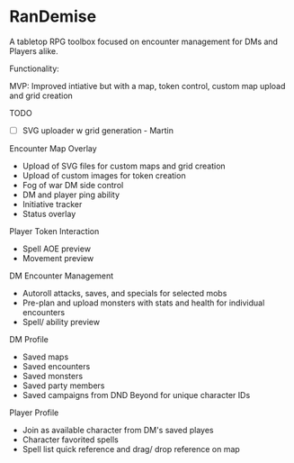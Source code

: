 # RanDemise
A tabletop RPG toolbox focused on encounter management for DMs and Players alike.

Functionality:

MVP: Improved intiative but with a map, token control, custom map upload and grid creation

TODO
- [ ] SVG uploader w grid generation - Martin

Encounter Map Overlay
- Upload of SVG files for custom maps and grid creation
- Upload of custom images for token creation
- Fog of war DM side control
- DM and player ping ability
- Initiative tracker
-  Status overlay

Player Token Interaction
- Spell AOE preview
- Movement preview

DM Encounter Management
- Autoroll attacks, saves, and specials for selected mobs
-  Pre-plan and upload monsters with stats and health for individual encounters
-  Spell/ ability preview

DM Profile
-  Saved maps
-  Saved encounters
- Saved monsters
-  Saved party members
- Saved campaigns from DND Beyond for unique character IDs

Player Profile
- Join as available character from DM's saved playes
- Character favorited spells
- Spell list quick reference and drag/ drop reference on map
